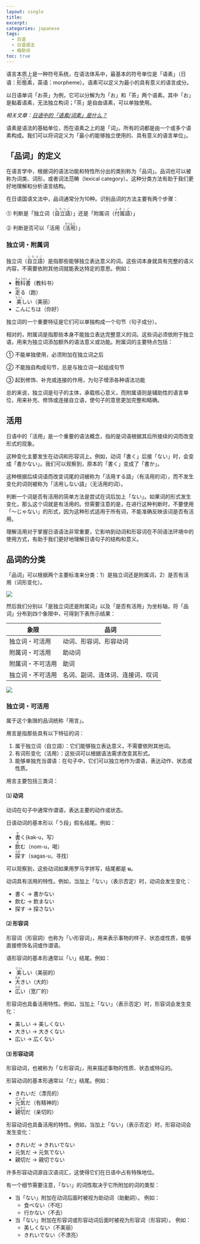 ```yaml
---
layout: single
title: 
excerpt: 
categories: japanese
tags:
  - 日语
  - 日语语法
  - 格助词
toc: true
---
```


语言本质上是一种符号系统，在语法体系中，最基本的符号单位是「语素」（日语：<ruby>形態素<rt>けいたいそ</rt></ruby>，英语：morpheme）。语素可以定义为最小的具有意义的语言成分。

以日语单词「お茶」为例，它可以分解为为「お」和「茶」两个语素。其中「お」是黏着语素，无法独立构词；「茶」是自由语素，可以单独使用。

*相关文章：[日语中的「语素/词素」是什么？](https://everjapan.com/japanese/morpheme/)*

语素是语法的基础单位，而在语素之上的是「词」。所有的词都是由一个或多个语素构成。我们可以将词定义为「最小的能够独立使用的、具有意义的语言单位」。

## 「品词」的定义

在语言学中，根据词的语法功能和特性所分出的类别称为「品词」。品词也可以被称为词类、词形，或者词法范畴（lexical category）。这种分类方法有助于我们更好地理解和分析语言结构。

在日语国语文法中，品词通常分为10种。识别品词的方法主要有两个步骤：

⓵ 判断是「独立词（<ruby>自立語<rt>じりつご</rt></ruby>）」还是「附属词（<ruby>付属語<rt>ふぞくご</rt></ruby>）」

⓶ 判断是否可以「活用（<ruby>活用<rt>かつよう</rt></ruby>）」

### 独立词・附属词

独立词（<ruby>自立語<rt>じりつご</rt></ruby>）是指那些能够独立表达意义的词。这些词本身就具有完整的语义内容，不需要依附其他词就能表达特定的意思。例如：

* <ruby>教科書<rt>きょうかしょ</rt></ruby>（教科书）
* <ruby>走<rt>はし</rt>る</ruby>（跑）
* <ruby>美<rt>うつく</rt>しい</ruby>（美丽）
* こんにちは（你好）

独立词的一个重要特征是它们可以单独构成一个句节（句子成分）。

相对的，附属词是指那些本身不能独立表达完整意义的词。这些词必须依附于独立语，用来为独立词添加额外的语法意义或功能。附属词的主要特点包括：

① 不能单独使用，必须附加在独立词之后

② 不能独自构成句节，总是与独立词一起组成句节

③ 起到修饰、补充或连接的作用，为句子增添各种语法功能

总的来说，独立词是句子的主体，承载核心意义，而附属语则是辅助性的语言单位，用来补充、修饰或连接自立语，使句子的意思更加完整和精确。

## 活用

日语中的「活用」是一个重要的语法概念，指的是词语根据其后所接续的词而改变形式的现象。

这种变化主要发生在动词和形容词上。例如，动词「書く」后接「ない」时，会变成「書かない」。我们可以观察到，原本的「書く」变成了「書か」。

这种根据后续词语而改变词尾的词被称为「活用する語」（有活用的词），而不发生变化的词则被称为「活用しない語」（无活用的词）。

判断一个词是否有活用的简单方法是尝试在词后加上「ない」。如果词的形式发生变化，那么这个词就是有活用的。但需要注意的是，在进行这种判断时，不要使用「～じゃない」的形式，因为这种形式适用于所有词，不能准确反映该词是否有活用。

理解活用对于掌握日语语法非常重要，它影响到动词和形容词在不同语法环境中的使用方式，有助于我们更好地理解日语句子的结构和意义。

## 品词的分类

「品词」可以根据两个主要标准来分类：1）是独立词还是附属词，2）是否有活用（词形变化）。

![](/assets/images/japanese/part-of-speech-classification.png)

然后我们分别以「是独立词还是附属词」以及「是否有活用」为坐标轴，将「品词」分布到四个象限中，可得到下表所示结果：

| 象限       | 品词               |
| -------- | ---------------- |
| 独立词・可活用  | 动词、形容词、形容动词      |
| 附属词・可活用  | 助动词              |
| 附属词・不可活用 | 助词               |
| 独立词・不可活用 | 名词、副词、连体词、连接词、叹词 |

![](/assets/images/japanese/part-of-speech.png)

### 独立词・可活用

属于这个象限的品词统称「用言」。

用言是指那些具有以下特征的词：

1. 属于独立词（自立語）：它们能够独立表达意义，不需要依附其他词。
2. 有词形变化（活用）：这些词可以根据语法需求改变其形式。
3. 能够单独充当谓语：在句子中，它们可以独立地作为谓语，表达动作、状态或性质。

用言主要包括三类词：
#### ⑴ 动词

动词在句子中通常作谓语，表达主要的动作或状态。

日语动词的基本形以「う段」假名结尾。例如：

- <ruby>書<rt>か</rt></ruby>く(kak-u，写）
- <ruby>飲<rt>の</rt></ruby>む（nom-u，喝）
- <ruby>探<rt>さが</rt></ruby>す（sagas-u，寻找） 

可以观察到，这些动词如果用罗马字拼写，结尾都是 **u**。

动词具有活用的特性。例如，当加上「ない」（表示否定）时，动词会发生变化：

- 書く → 書かない
- 飲む → 飲まない
- 探す → 探さない

#### ⑵ 形容词

形容词（形容詞）也称为「い形容词」，用来表示事物的样子、状态或性质，能够直接修饰名词或作谓语。

语形容词的基本形通常以「い」结尾。例如：

- <ruby>美<rt>うつく</rt></ruby>しい（美丽的）
- <ruby>大<rt>おお</rt></ruby>きい（大的）
- <ruby>広<rt>ひろ</rt></ruby>い（宽广的）

形容词也具备活用特性。例如，当加上「ない」（表示否定）时，形容词会发生变化：

- 美しい → 美しくない
- 大きい → 大きくない
- 広い → 広くない

#### ⑶ 形容动词

形容动词，也被称为「な形容词」，用来描述事物的性质、状态或特征的。

形容动词的基本形通常以「だ」结尾。例如：

- きれいだ（漂亮的）
- <ruby>元気<rt>げんき</rt></ruby>だ（有精神的）
- <ruby>親切<rt>しんせつ</rt></ruby>だ（亲切的）

形容动词也具备活用的特性。例如，当加上「ない」（表示否定）时，形容动词会发生变化：

- きれいだ → きれいでない
- 元気だ → 元気でない
- 親切だ → 親切でない

许多形容动词源自汉语词汇，这使得它们在日语中占有特殊地位。

有一个细节需要注意，「ない」的词性取决于它所附加的词的类型：

- 当「ない」附加在动词后面时被视为助动词（助動詞）。 例如：
	- 食べない（不吃）
	- 行かない（不去）
- 当「ない」附加在形容词或形容动词后面时被视为形容词（形容詞）。 例如：
    - 美しくない（不美丽）
    - きれいでない（不漂亮）

